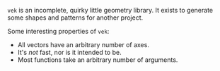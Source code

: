 `vek` is an incomplete, quirky little geometry library. It exists to generate
some shapes and patterns for another project.

Some interesting properties of `vek`:
- All vectors have an arbitrary number of axes.
- It's *not* fast, nor is it intended to be.
- Most functions take an arbitrary number of arguments.
